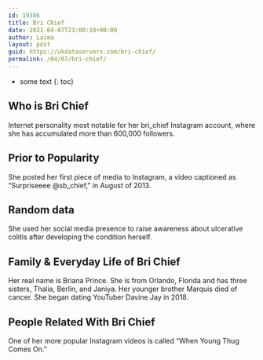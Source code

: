 ```yaml
---
id: 19386
title: Bri Chief
date: 2021-04-07T23:00:19+00:00
author: Laima
layout: post
guid: https://ukdataservers.com/bri-chief/
permalink: /04/07/bri-chief/
---
```


* some text
{: toc}


## Who is Bri Chief
                  
                  
                  
Internet personality most notable for her bri_chief Instagram account, where she has accumulated more than 600,000 followers.
                  
              
            
              
            
                
                
                
## Prior to Popularity
                  
                  
                  
She posted her first piece of media to Instagram, a video captioned as &#8220;Surpriseeee @sb_chief,&#8221; in August of 2013.
                  
              
            
              
            
                
                
                
## Random data
                  
                  
                  
She used her social media presence to raise awareness about ulcerative colitis after developing the condition herself.
                  
              
            
              
            
                
                
                
## Family & Everyday Life of Bri Chief
                  
                  
                  
Her real name is Briana Prince. She is from Orlando, Florida and has three sisters, Thalia, Berlin, and Janiya. Her younger brother Marquis died of cancer. She began dating YouTuber Davine Jay in 2018.
                  
              
            
              
            
                
                
                
## People Related With Bri Chief
                  
                  
                  
One of her more popular Instagram videos is called &#8220;When Young Thug Comes On.&#8221;
                  
              
            
              
            
                
              
            
              
              
            
            
              
            
          
          
          